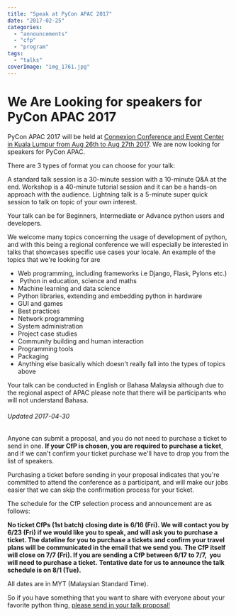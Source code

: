 ```yaml
---
title: "Speak at PyCon APAC 2017"
date: "2017-02-25"
categories: 
  - "announcements"
  - "cfp"
  - "program"
tags: 
  - "talks"
coverImage: "img_1761.jpg"
---
```


# We Are Looking for speakers for PyCon APAC 2017

PyCon APAC 2017 will be held at [Connexion Conference and Event Center in Kuala Lumpur from Aug 26th to Aug 27th 2017](http://pycon.my/2017/01/19/pycon-apac-2017-dates-and-venue-announced/). We are now looking for speakers for PyCon APAC.

There are 3 types of format you can choose for your talk:

A standard talk session is a 30-minute session with a 10-minute Q&A at the end. Workshop is a 40-minute tutorial session and it can be a hands-on approach with the audience. Lightning talk is a 5-minute super quick session to talk on topic of your own interest.

Your talk can be for Beginners, Intermediate or Advance python users and developers.

We welcome many topics concerning the usage of development of python, and with this being a regional conference we will especially be interested in talks that showcases specific use cases your locale. An example of the topics that we're looking for are

- Web programming, including frameworks i.e Django, Flask, Pylons etc.)
-  Python in education, science and maths
- Machine learning and data science
- Python libraries, extending and embedding python in hardware
- GUI and games
- Best practices
- Network programming
- System administration
- Project case studies
- Community building and human interaction
- Programming tools
- Packaging
- Anything else basically which doesn't really fall into the types of topics above

Your talk can be conducted in English or Bahasa Malaysia although due to the regional aspect of APAC please note that there will be participants who will not understand Bahasa.

###### Updated 2017-04-30

Anyone can submit a proposal, and you do not need to purchase a ticket to send in one. **If your CfP is chosen, you are required to purchase a ticket**, and if we can't confirm your ticket purchase we'll have to drop you from the list of speakers.

Purchasing a ticket before sending in your proposal indicates that you're committed to attend the conference as a participant, and will make our jobs easier that we can skip the confirmation process for your ticket.

The schedule for the CfP selection process and announcement are as follows:

**No ticket CfPs (1st batch) closing date is 6/16 (Fri). We will contact you by 6/23 (Fri) if we would like you to speak, and will ask you to purchase a ticket. The dateline for you to purchase a tickets and confirm your travel plans will be communicated in the email that we send you.** **The CfP itself will close on 7/7 (Fri). If you are sending a CfP between 6/17 to 7/7,  you will need to purchase a ticket.** **Tentative date for us to announce the talk schedule is on 8/1 (Tue).**

All dates are in MYT (Malaysian Standard Time).

So if you have something that you want to share with everyone about your favorite python thing, [please send in your talk proposal!](https://goo.gl/forms/8iETr9Y8Tw0SWMEc2)
